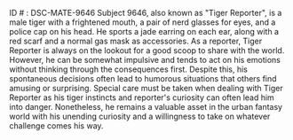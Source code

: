 ID # : DSC-MATE-9646
Subject 9646, also known as "Tiger Reporter", is a male tiger with a frightened mouth, a pair of nerd glasses for eyes, and a police cap on his head. He sports a jade earring on each ear, along with a red scarf and a normal gas mask as accessories. As a reporter, Tiger Reporter is always on the lookout for a good scoop to share with the world. However, he can be somewhat impulsive and tends to act on his emotions without thinking through the consequences first. Despite this, his spontaneous decisions often lead to humorous situations that others find amusing or surprising. Special care must be taken when dealing with Tiger Reporter as his tiger instincts and reporter's curiosity can often lead him into danger. Nonetheless, he remains a valuable asset in the urban fantasy world with his unending curiosity and a willingness to take on whatever challenge comes his way.